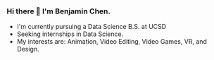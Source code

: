 ### Hi there 👋 I'm Benjamin Chen.
- I'm currently pursuing a Data Science B.S. at UCSD
- Seeking internships in Data Science.
- My interests are: Animation, Video Editing, Video Games, VR, and Design.

<!--
**474benchen/474benchen** is a ✨ _special_ ✨ repository because its `README.md` (this file) appears on your GitHub profile.

Here are some ideas to get you started:

- 🔭 I’m currently working on ...
- 🌱 I’m currently learning ...
- 👯 I’m looking to collaborate on ...
- 🤔 I’m looking for help with ...
- 💬 Ask me about ...
- 📫 How to reach me: ...
- 😄 Pronouns: ...
- ⚡ Fun fact: ...
-->
